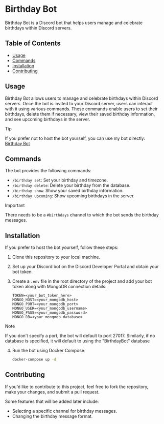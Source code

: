 # Birthday Bot

Birthday Bot is a Discord bot that helps users manage and celebrate birthdays within Discord servers.

## Table of Contents

- [Usage](#usage)
- [Commands](#commands)
- [Installation](#installation)
- [Contributing](#contributing)

## Usage

Birthday Bot allows users to manage and celebrate birthdays within Discord servers. Once the bot is invited to your Discord server, users can interact with it using various commands. These commands enable users to set their birthdays, delete them if necessary, view their saved birthday information, and see upcoming birthdays in the server.

> [!TIP]
> If you prefer not to host the bot yourself, you can use my bot directly: [Birthday Bot](https://discord.com/api/oauth2/authorize?client_id=1239671141556162580&permissions=18432&scope=bot%20applications.commands)

## Commands

The bot provides the following commands:

- `/birthday set`: Set your birthday and timezone.
- `/birthday delete`: Delete your birthday from the database.
- `/birthday show`: Show your saved birthday information.
- `/birthday upcoming`: Show upcoming birthdays in the server.

> [!IMPORTANT]
> There needs to be a `#birthdays` channel to which the bot sends the birthday messages.

## Installation

If you prefer to host the bot yourself, follow these steps:

1. Clone this repository to your local machine.
2. Set up your Discord bot on the Discord Developer Portal and obtain your bot token.
3. Create a `.env` file in the root directory of the project and add your bot token along with MongoDB connection details:

   ```
   TOKEN=<your_bot_token_here>
   MONGO_HOST=<your_mongodb_host>
   MONGO_PORT=<your_mongodb_port>
   MONGO_USER=<your_mongodb_username>
   MONGO_PASS=<your_mongodb_password>
   MONGO_DB=<your_mongodb_database>
   ```
> [!NOTE]
> If you don't specify a port, the bot will default to port 27017. Similarly, if no database is specified, it will default to using the "BirthdayBot" database

4. Run the bot using Docker Compose:

   ```bash
   docker-compose up -d
   ```

## Contributing

If you'd like to contribute to this project, feel free to fork the repository, make your changes, and submit a pull request.

Some features that will be added later include:

- Selecting a specific channel for birthday messages.
- Changing the birthday message format.